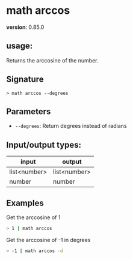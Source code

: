 # math arccos

**version**: 0.85.0

## **usage**:

Returns the arccosine of the number.

## Signature

`> math arccos --degrees`

## Parameters

- `--degrees`: Return degrees instead of radians

## Input/output types:

| input          | output         |
| -------------- | -------------- |
| list\<number\> | list\<number\> |
| number         | number         |

## Examples

Get the arccosine of 1

```bash
> 1 | math arccos
```

Get the arccosine of -1 in degrees

```bash
> -1 | math arccos -d
```
